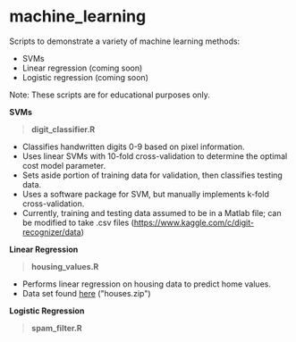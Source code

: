 # machine_learning
Scripts to demonstrate a variety of machine learning methods:
  - SVMs
  - Linear regression (coming soon)
  - Logistic regression (coming soon)

Note:  These scripts are for educational purposes only.

**SVMs**
> **digit_classifier.R**

- Classifies handwritten digits 0-9 based on pixel information.
- Uses linear SVMs with 10-fold cross-validation to determine the optimal cost model parameter. 
- Sets aside portion of training data for validation, then classifies testing data.
- Uses a software package for SVM, but manually implements k-fold cross-validation.
- Currently, training and testing data assumed to be in a Matlab file; can be modified to take .csv files (https://www.kaggle.com/c/digit-recognizer/data)

**Linear Regression**  
> **housing_values.R**

- Performs linear regression on housing data to predict home values.
- Data set found [here](http://lib.stat.cmu.edu/datasets/) ("houses.zip")


**Logistic Regression**
> **spam_filter.R**
